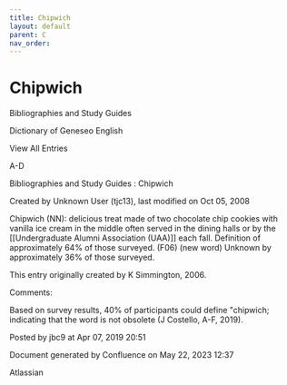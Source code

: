 ```yaml
---
title: Chipwich
layout: default
parent: C
nav_order:
---
```


# Chipwich

Bibliographies and Study Guides

Dictionary of Geneseo English

View All Entries

A-D

Bibliographies and Study Guides : Chipwich

Created by  Unknown User (tjc13), last modified on Oct 05, 2008

Chipwich (NN): delicious treat made of two chocolate chip cookies with vanilla ice cream in the middle often served in the dining halls or by the [[Undergraduate Alumni Association (UAA)]] each fall. Definition of approximately 64% of those surveyed. (F06) (new word) Unknown by approximately 36% of those surveyed.

This entry originally created by K Simmington, 2006.

Comments:

Based on survey results, 40% of participants could define &quot;chipwich; indicating that the word is not obsolete (J Costello, A-F, 2019).

Posted by jbc9 at Apr 07, 2019 20:51

Document generated by Confluence on May 22, 2023 12:37

Atlassian
